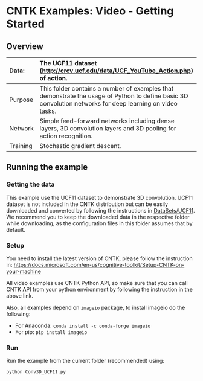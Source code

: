 # CNTK Examples: Video - Getting Started

## Overview

|Data:     |The UCF11 dataset (http://crcv.ucf.edu/data/UCF_YouTube_Action.php) of action.
|:---------|:---
|Purpose   |This folder contains a number of examples that demonstrate the usage of Python to define basic 3D convolution networks for deep learning on video tasks.
|Network   |Simple feed-forward networks including dense layers, 3D convolution layers and 3D pooling for action recognition.
|Training  |Stochastic gradient descent.

## Running the example

### Getting the data

This example use the UCF11 dataset to demonstrate 3D convolution. UCF11 dataset is not included in the CNTK distribution but can be easily downloaded and converted by following the instructions in [DataSets/UCF11](../DataSets/UCF11). We recommend you to keep the downloaded data in the respective folder while downloading, as the configuration files in this folder assumes that by default.

### Setup

You need to install the latest version of CNTK, please follow the instruction in:
  https://docs.microsoft.com/en-us/cognitive-toolkit/Setup-CNTK-on-your-machine  

All video examples use CNTK Python API, so make sure that you can call CNTK API from your python environment by following the instruction in the above link.

Also, all examples depend on `imageio` package, to install imageio do the following:

* For Anaconda: `conda install -c conda-forge imageio`
* For pip: `pip install imageio`

### Run

Run the example from the current folder (recommended) using:

`python Conv3D_UCF11.py`
